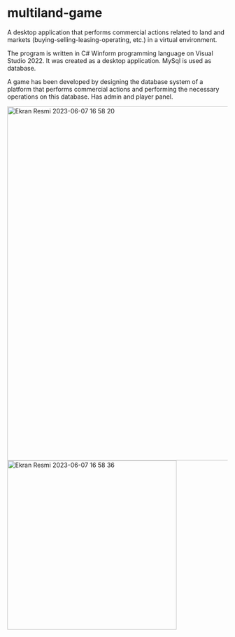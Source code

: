 # multiland-game
A desktop application that performs commercial actions related to land and markets (buying-selling-leasing-operating, etc.) in a virtual environment.

The program is written in C# Winform programming language on Visual Studio 2022.
It was created as a desktop application. MySql is used as database.

A game has been developed by designing the database system of a platform that performs commercial actions and performing the necessary operations on this database. Has admin and player panel.

<img width="809" alt="Ekran Resmi 2023-06-07 16 58 20" src="https://github.com/hknkgn/multiland-game/assets/60845601/febeb202-54b1-4f27-9f77-11d393e4cddf">

<img width="387" alt="Ekran Resmi 2023-06-07 16 58 36" src="https://github.com/hknkgn/multiland-game/assets/60845601/df4dfa14-a822-42c8-b634-e229708eabf1">
